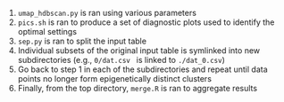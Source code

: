 1. `umap_hdbscan.py` is ran using various parameters
2. `pics.sh` is ran to produce a set of diagnostic plots used to identify the optimal settings
3. `sep.py` is ran to split the input table
4. Individual subsets of the original input table is symlinked into new subdirectories (e.g., `0/dat.csv ` is linked to `./dat_0.csv`)
5. Go back to step 1 in each of the subdirectories and repeat until data points no longer form epigenetically distinct clusters
6. Finally, from the top directory, `merge.R` is ran to aggregate results

